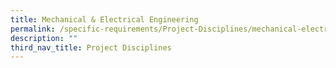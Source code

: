 ```yaml
---
title: Mechanical & Electrical Engineering
permalink: /specific-requirements/Project-Disciplines/mechanical-electrical-engineering/
description: ""
third_nav_title: Project Disciplines
---
```

